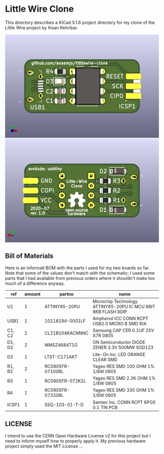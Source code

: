 # Little Wire Clone

This directory describes a KiCad 5.1.6 project directory for my clone of
the Little Wire project by Ihsan Kehribar.

![](hardware/pcbrender_front.png)
![](hardware/pcbrender_back.png)

## Bill of Materials

Here is an informatl BOM with the parts I used for my two boards so far.
Note that some of the values don't match with the schematic; I used some parts
that I had available from previous orders where it shouldn't make too much of
a difference anyway.

| ref | amount | partno | name |
| --- | ------ | ------ | ---- |
| U1 | 1 | ATTINY85-20PU | Microchip Technology ATTINY85-20PU IC MCU 8BIT 8KB FLASH 8DIP |
| USB1 | 1 | 10118194-0001LF | Amphenol ICC CONN RCPT USB2.0 MICRO B SMD R/A |
| C1, C2 | 2 | CL21B104KACNNNC | Samsung CAP CER 0.1UF 25V X7R 0805 |
| D1, D2 | 2 | MMSZ4684T1G | ON Semiconductor DIODE ZENER 3.3V 500MW SOD123 |
| D3 | 1 | LTST-C171AKT | Lite-On Inc. LED ORANGE CLEAR SMD |
| R1, R2 | 2 | RC0805FR-07100RL | Yageo RES SMD 100 OHM 1% 1/8W 0805 |
| R3 | 1 | RC0805FR-072K2L | Yageo RES SMD 2.2K OHM 1% 1/8W 0805 |
| R4 | 1 | RC0805FR-07330RL | Yageo RES SMD 330 OHM 1% 1/8W 0805 |
| ICSP1 | 1 | SSQ-103-01-T-D | Samtec Inc. CONN RCPT 6POS 0.1 TIN PCB |

## LICENSE

I intend to use the CERN Open Hardware License v2 for this project but I
need to inform myself how to properly apply it. My previous hardware
project simply used the MIT License ...
